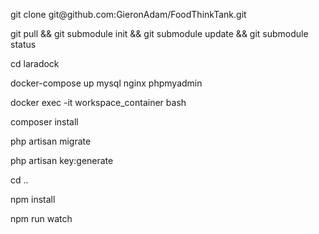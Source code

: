 <p>git clone git@github.com:GieronAdam/FoodThinkTank.git</p>
<p>git pull && git submodule init && git submodule update && git submodule status</p>
<p>cd laradock</p>
<p>docker-compose up mysql nginx phpmyadmin</p>
<p>docker exec -it workspace_container bash</p>
<p>composer install</p>
<p>php artisan migrate </p>
<p>php artisan key:generate</p>
<p>cd ..</p>
<p>npm install</p>
<p>npm run watch</p>

